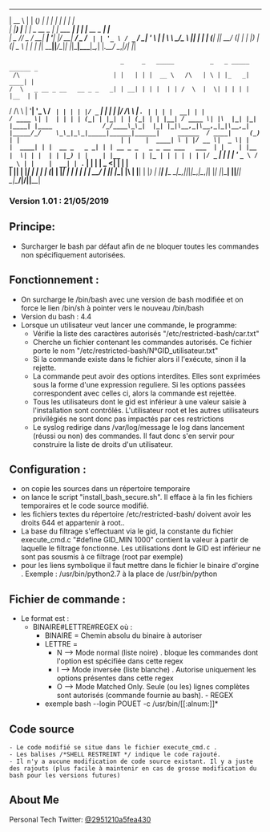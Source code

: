   _____           _        _      _           _   _               _     
 |  __ \         | |      (_)    | |         | | | |             | |    
 | |__) |___  ___| |_ _ __ _  ___| |_ ___  __| | | |__   __ _ ___| |__  
 |  _  // _ \/ __| __| '__| |/ __| __/ _ \/ _` | | '_ \ / _` / __| '_ \ 
 | | \ \  __/\__ \ |_| |  | | (__| ||  __/ (_| | | |_) | (_| \__ \ | | |
 |_|  \_\___||___/\__|_|  |_|\___|\__\___|\__,_| |_.__/ \__,_|___/_| |_|

 
                                   _     _   _____          _   _ _____ ______ _                  
     /\                          | |   | | |  __ \   /\   | \ | |_   _|  ____| |                 
    /  \   _ __ _ __   __ _ _   _| | __| | | |  | | /  \  |  \| | | | | |__  | |                 
   / /\ \ | '__| '_ \ / _` | | | | |/ _` | | |  | |/ /\ \ | . ` | | | |  __| | |                 
  / ____ \| |  | | | | (_| | |_| | | (_| | | |__| / ____ \| |\  |_| |_| |____| |____             
 /_/____\_\_|  |_| |_|\__,_|\__,_|_|\__,_| |_____/_/    \_\_|_\_|_____|______|______|     ______ 
  / ____|     (_) | |                            | |    |  ____| \ | |/ __ \|  _ \| |    |  ____|
 | |  __ _   _ _| | | __ _ _   _ _ __ ___   ___  | |    | |__  |  \| | |  | | |_) | |    | |__   
 | | |_ | | | | | | |/ _` | | | | '_ ` _ \ / _ \ | |    |  __| | . ` | |  | |  _ <| |    |  __|  
 | |__| | |_| | | | | (_| | |_| | | | | | |  __/ | |____| |____| |\  | |__| | |_) | |____| |____ 
  \_____|\__,_|_|_|_|\__,_|\__,_|_| |_| |_|\___| |______|______|_| \_|\____/|____/|______|______|


### Version 1.01 : 21/05/2019
  
 
## Principe: 

- Surcharger le bash par défaut afin de ne bloquer toutes les commandes non spécifiquement autorisées.
 
## Fonctionnement : 

- On surcharge le /bin/bash avec une version de bash modifiée et on force le lien /bin/sh à pointer vers le nouveau /bin/bash
- Version du bash : 4.4
- Lorsque un utilisateur veut lancer une commande, le programme:
	- Vérifie la liste des caractères autorisés "/etc/restricted-bash/car.txt"
	- Cherche un fichier contenant les commandes autorisés. Ce fichier porte le nom "/etc/restricted-bash/N°GID_utilisateur.txt"
	- Si la commande existe dans le fichier alors il l'exécute, sinon il la rejette.
	- La commande peut avoir des options interdites. Elles sont exprimées sous la forme d'une expression reguliere. Si les options passées correspondent avec celles ci, alors la commande est rejettée.  
	- Tous les utilisateurs dont le gid est inférieur à une valeur saisie à l'installation sont contrôlés. L'utilisateur root et les autres utilisateurs privilégiés ne sont donc pas impactés par ces restrictions
	- Le syslog redirige dans /var/log/message le log dans lancement (réussi ou non) des commandes. Il faut donc s'en servir pour construire la liste de droits d'un utilisateur.
 
 ## Configuration :
- on copie les sources dans un répertoire temporaire
- on lance le script "install_bash_secure.sh". Il efface à la fin les fichiers temporaires et le code source modifié.
- les fichiers textes du répertoire /etc/restricted-bash/ doivent avoir les droits 644 et appartenir à root..
- La base du filtrage s'effectuant via le gid, la constante du fichier execute_cmd.c "#define GID_MIN 1000" contient la valeur à partir de laquelle le filtrage fonctionne. Les utilisations dont le GID est inférieur ne sont pas sousmis à ce filtrage (root par exemple)
- pour les liens symbolique il faut mettre dans le fichier le binaire d'orgine . Exemple : /usr/bin/python2.7  à la place de /usr/bin/python


## Fichier de commande :
- Le format est :
	- BINAIRE#LETTRE#REGEX où :
		- BINAIRE = Chemin absolu du binaire  à autoriser
		- LETTRE = 
			- N --> Mode normal (liste noire) . bloque les commandes dont l'option est spécifiée dans cette regex
			- I --> Mode inversée (liste blanche) . Autorise uniquement les options présentes dans cette regex
			- O --> Mode Matched Only. Seule (ou les) lignes complètes sont autorisés (commande fournie au bash). 			- REGEX 
		- exemple bash --login POUET -c /usr/bin/[[:alnum:]]*
 
 ## Code source
	- Le code modifié se situe dans le fichier execute_cmd.c .
	- Les balises /*SHELL RESTREINT */ indique le code rajouté.
	- Il n'y a aucune modification de code source existant. Il y a juste des rajouts (plus facile à maintenir en cas de grosse modification du bash pour les versions futures)



## About Me
Personal Tech Twitter: [@2951210a5fea430](https://twitter.com/2951210a5fea430)
